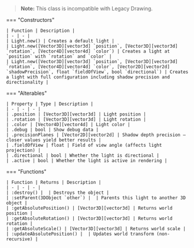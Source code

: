 > **Note:** This class is incompatible with Legacy Drawing.

=== "Constructors"

    | Function | Description |
    | - | - |
    | Light.new() | Creates a default light |
    | Light.new([Vector3D][vector3d] `position`, [Vector3D][vector3d] `rotation`, [Vector4D][vector4d] `color`) | Creates a light at `position` with `rotation` and `color` |
    | Light.new([Vector3D][vector3d] `position`, [Vector3D][vector3d] `rotation`, [Vector4D][vector4d] `color`, [Vector2D][vector2d] `shadowPrecision`, float `fieldOfView`, bool `directional`) | Creates a light with full configuration including shadow precision and directionality |

=== "Alterables"

    | Property | Type | Description |
    | - | - | - |
    | .position | [Vector3D][vector3d] | Light position |
    | .rotation | [Vector3D][vector3d] | Light rotation |
    | .color | [Vector4D][vector4d] | Light color |
    | .debug | bool | Show debug data |
    | .precisionPlanes | [Vector2D][vector2d] | Shadow depth precision — closer values yield better results |
    | .fieldOfView | float | Field of view angle (affects light projection) |
    | .directional | bool | Whether the light is directional |
    | .active | bool | Whether the light is active in rendering |

=== "Functions"

    | Function | Returns | Description |
    | - | - | - |
    | :destroy() |  | Destroys the object |
    | :setParent(3DObject `other`) |  | Parents this light to another 3D object |
    | :getAbsolutePosition() | [Vector3D][vector3d] | Returns world position |
    | :getAbsoluteRotation() | [Vector3D][vector3d] | Returns world rotation |
    | :getAbsoluteScale() | [Vector3D][vector3d] | Returns world scale |
    | :updateAbsolutePosition() |  | Updates world transform (non-recursive) |

[vector2d]: https://darttheg.github.io/LimeAPI/api/classes/vector2d.html
[vector3d]: https://darttheg.github.io/LimeAPI/api/classes/vector3d.html
[vector4d]: https://darttheg.github.io/LimeAPI/api/classes/vector4d.html
[texture]: https://darttheg.github.io/LimeAPI/api/classes/texture.html